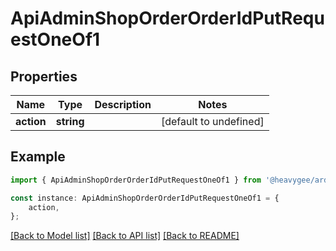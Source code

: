 # ApiAdminShopOrderOrderIdPutRequestOneOf1


## Properties

Name | Type | Description | Notes
------------ | ------------- | ------------- | -------------
**action** | **string** |  | [default to undefined]

## Example

```typescript
import { ApiAdminShopOrderOrderIdPutRequestOneOf1 } from '@heavygee/arda-api-sdk';

const instance: ApiAdminShopOrderOrderIdPutRequestOneOf1 = {
    action,
};
```

[[Back to Model list]](../README.md#documentation-for-models) [[Back to API list]](../README.md#documentation-for-api-endpoints) [[Back to README]](../README.md)
